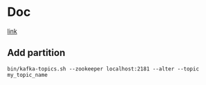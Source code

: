# Doc

[link](https://towardsdatascience.com/https-medium-com-ekoutanov-introduction-to-event-streaming-with-kafka-and-kafdrop-303d5d0ceeec)

## Add partition

```
bin/kafka-topics.sh --zookeeper localhost:2181 --alter --topic my_topic_name
```
